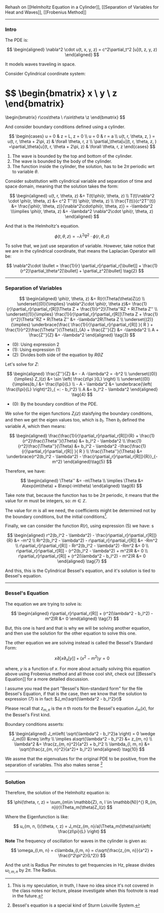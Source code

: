 Rehash on [[Helmholtz Equation in a Cylinder]], [[Separation of Variables for Heat and Waves]], [[Frobenius Method]]


---
### **Intro**

The PDE is: 

$$
\begin{aligned}
    \nabla^2 \cdot u(t, x, y, z)  = c^2\partial_t^2 [u](t, z, y, z)
\end{aligned}
$$

It models waves traveling in space. 

Consider Cylindrical coordinate system: 

$$
\begin{bmatrix}
    x \\ y \\ z
\end{bmatrix}
=
\begin{bmatrix}
    r\cos\theta \\ r\sin\theta \\z
\end{bmatrix}
$$

And consider boundary conditions defined using a cylinder. 

$$
\begin{cases}
    u = 0 & z = L, z = 0
    \\
    u = 0 & r = a
    \\
    u(t, r, \theta, z, ) = u(t, r, \theta + 2\pi, z) & \forall \theta, r, z 
    \\
    \partial_\theta[u](t, r, \theta, z, ) =\partial_\theta[u](t, r, \theta + 2\pi, z) & \forall \theta, r, z 
\end{cases}
$$

1. The wave is bounded by the top and bottom of the cylinder. 
2. The wave is bounded by the body of the cylinder. 
3. The function inside the cylinder, the solution, has to be $2\pi$ periodic wrt to variable $\theta$. 


Consider substitution with cylindrical variable and separation of time and space domain, meaning that the solution takes the form: 

$$
\begin{aligned}
    u(t, r, \theta, z) &= T(t)\phi(r, \theta, z)    
    \\
    T(t)\nabla^2 \cdot \phi(r, \theta, z) &= 
    c^2 T''(t) \phi(r, \theta, z)
    \\
    \frac{T(t)}{c^2T''(t)} &= \frac{\phi(r, \theta, z)}{\nabla^2\cdot\phi(r, \theta, z)} = -\lambda^2
    \\\implies 
    \phi(r, \theta, z) &= -\lambda^2 \nabla^2\cdot \phi(r, \theta, z)
\end{aligned}
$$

And that is the Helmholtz's equation.

$$
\phi(t, \theta, z) = -\lambda^2 \nabla^2\cdot \phi(r, \theta, z)
\tag{1}
$$

To solve that, we just use separation of variable. However, take notice that we are in the cylindrical coordinate, that means the Laplacian Operator will be: 

$$
\nabla^2\cdot \bullet = 
\frac{1}{r} \partial_r[r\partial_r[\bullet]]
+ 
\frac{1}{r^2}\partial_\theta^2[\bullet] + 
\partial_z^2[\bullet]
\tag{2}
$$

---
### **Separation of Variables**

$$
\begin{aligned}
    \phi(r, \theta, z) &= R(r)\Theta(\theta)Z(z)
    \\
    \underset{(0)}{\implies}
    \nabla^2\cdot \phi(r, \theta z)&= \frac{1}{r}\partial_r[r\partial_r[R]]\Theta Z + 
    \frac{1}{r^2}\Theta''RZ + 
    R\Theta Z''
    \\
    \underset{(1)}{\implies}
    \frac{1}{r}\partial_r[r\partial_r[R]]\Theta Z + 
    \frac{1}{r^2}\Theta''RZ + 
    R\Theta Z''
    &=
    -\lambda^2R\Theta Z
    \\
    \underset{(2)}{\implies}
    \underbrace{\frac{
        \frac{1}{r}\partial_r[r\partial_r[R]]
        }{
            R
        } + 
        \frac{1}{r^2}\frac{\Theta''}{\Theta}}_{A} + 
    \frac{Z''}{Z} &= -\lambda^2
    \\
    A + \frac{Z''}{Z} &= -\lambda^2
\end{aligned}
\tag{3}
$$

* (0): Using expression 2
* (1): Using expression (1)
* (2): Divides both side of the equation by $R\Theta Z$

Let's solve for $Z$: 

$$
\begin{aligned}
    \frac{Z''}{Z} &= - A -\lambda^2 = -b^2
    \\
    \underset{(0)}{\implies}
    Z_l(z) &= \sin \left(
        \frac{zl\pi  }{L}
    \right)
    \\
    \underset{(0)}{\implies}b_l &= \frac{l\pi}{L}
    \\
    - A - \lambda^2 &= \underbrace{\left(
        \frac{l\pi}{L}
    \right)^2}_{ =: - b_l^2}
    \\
    A &=  b_l^2 - \lambda^2
\end{aligned}
\tag{4}
$$

* (0): By the boundary condition of the PDE. 

We solve for the eigen functions $Z_l(z)$ staisfying the boundary conditions, and then we get the eigen values too, which is $b_l$. Then $b_l$ defined the variable $A$, which then means: 



$$
\begin{aligned}
    \frac{\frac{1}{r}\partial_r[r\partial_r[R]]}{R} + 
    \frac{1}{r^2}\frac{\Theta''}{\Theta}
    &= 
    b_l^2 - \lambda^2
    \\
    \frac{1}{r^2}\frac{\Theta''}{\Theta} &= b_l^2 - \lambda^2 -\frac{\frac{1}{r}\partial_r[r\partial_r[R]]
        }{
            R
        }
    \\
    \frac{\Theta''}{\Theta} &= 
    \underbrace{r^2(b_l^2 - \lambda^2) - \frac{r\partial_r[r\partial_r[R]]}{R}}_{-m^2}
\end{aligned}\tag{5}
$$

Therefore, we have: 

$$
\begin{aligned}
    \Theta'' &= -m\Theta    
    \\
    \implies
    \Theta &= A\exp(im\theta) + B\exp(-im\theta)
\end{aligned}
\tag{6}
$$

Take note that, because the function has to be $2\pi$ periodic, it means that the value for $m$ must be integers, so: $m \in \mathbb{Z}$. 

The value for $m$ is all we need, the coefficients might be determined not by the boundary conditions, but the initial conditions[^1]. 

Finally, we can consider the function $R(r)$, using expression (5) we have: s

$$
\begin{aligned}
    r^2(b_l^2 - \lambda^2) - \frac{r\partial_r[r\partial_r[R]]}{R} 
    &= -m^2
    \\
    Rr^2(b_l^2 - \lambda^2) - r\partial_r[r\partial_r[R]] &= -Rm^2
    \\
    r\partial_r[r\partial_r[R]] - Rr^2(b_l^2 - \lambda^2) -Rm^2 &= 0
    \\
    r\partial_r[r\partial_r[R]] - (r^2(b_l^2 - \lambda^2) + m^2)R &= 0
    \\
    r\partial_r[r\partial_r[R]] + (r^2(\lambda^2 - b_l^2) - m^2)R &= 0
\end{aligned}
\tag{7}
$$

And this, this is the Cylindrical Bessel's equation, and it's solution is tied to Bessel's equation. 

---
### **Bessel's Equation**

The equation we are trying to solve is: 

$$
\begin{aligned}
    r\partial_r[r\partial_r[R]] + (r^2(\lambda^2 - b_l^2) - m^2)R &= 0
\end{aligned}
\tag{7}
$$

But, this one is hard and that is why we will be solving another equation, and then use the solution for the other equation to solve this one. 

The other equation we are solving instead is called the Bessel's Standard Form: 

$$
x\partial[x\partial_x[y]] + (x^2 - m^2)y = 0
\tag{9}
$$

where, $y$ is a function of $x$. For more about actually solving this equation above using Frobenius method and all those cool shit, check out [[Bessel's Equation]] for a more detailed discussion. 

I assume you read the part "Bessel's Non-standard form" for the file Bessel's Equation, if that is the case, then we know that the solution to expression (7) is in fact: $J_m(\sqrt{\lambda^2 - b_l^2}r)$

Please recall that $z_{m, n}$ is the $n$ th roots for the Bessel's equation $J_m(x)$, for the Bessel's First kind. 

Boundary conditions asserts: 

$$
\begin{aligned}
    J_m\left(
        \sqrt{\lambda^2 - b_l^2}a
    \right) = 0 \wedge J_m(0) &\neq \infty    
    \\
    \implies 
    a\sqrt{\lambda^2 - b_l^2} &= z_{m, n}
    \\
    \lambda^2 &= \frac{z_{m, n}^2}{a^2} + b_l^2
    \\
    \lambda_{l, m, n} &= \sqrt{\frac{z_{m, n}^2}{a^2}+ b_l^2}
\end{aligned}
\tag{10}
$$

We assme that the eigenvalues for the original PDE to be positive, from the separation of variables. This also makes sense [^2]

---
### **Solution** 

Therefore, the solution of the Helmholtz equation is: 

$$
\phi(\theta, r, z) = \sum_{m\in \mathbb{Z}, n, l \in \mathbb{N}}^{}
    R_{m, n}(r)\Theta_m(\theta)Z_l(z)
$$

Where the Eigenfunction is like: 

$$
u_{m, n, l}(\theta, r, z) = J_m(z_{m, n}/a)\Theta_m(\theta)\sin\left(
    \frac{zl\pi}{L}
\right)
$$

**Note**
The frequency of oscillation for waves in the cylinder is given as: 

$$
\omega_{l,m, n} = c\lambda_{l,m, n} = c\sqrt{\frac{z_{m, n}}{a^2} + \frac{l^2\pi^2}{L^2}}
$$

And the unit is Radius Per minutes to get frequencies in Hz, please divides $\omega_{l,m, n}$ by $2\pi$. The Radius. 


[^1]: This is my speculation, in truth, I have no idea since it's not covered in the class notes nor lecture, please investigate when this footnote is read in the future. 
[^2]: Bessel's equation is a special kind of Sturm Loiuville System. 
